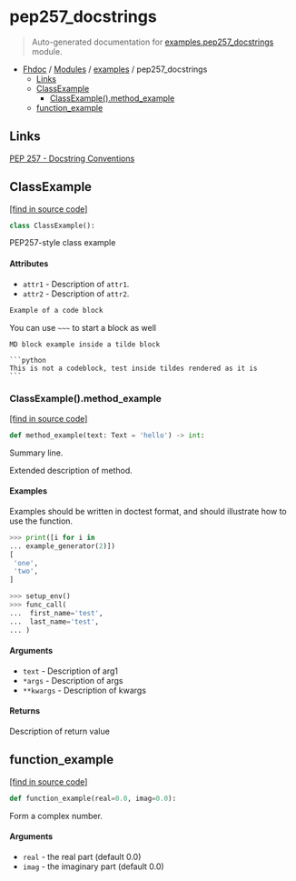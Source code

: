 # pep257_docstrings

> Auto-generated documentation for [examples.pep257_docstrings](../../examples/pep257_docstrings.py) module.

- [Fhdoc](../README.md#fhdoc-index) / [Modules](../README.md#fhdoc-modules) / [examples](index.md#examples) / pep257_docstrings
    - [Links](#links)
    - [ClassExample](#classexample)
        - [ClassExample().method_example](#classexamplemethod_example)
    - [function_example](#function_example)

## Links

[PEP 257 - Docstring Conventions](https://www.python.org/dev/peps/pep-0287/)

## ClassExample

[[find in source code]](../../examples/pep257_docstrings.py#L12)

```python
class ClassExample():
```

PEP257-style class example

#### Attributes

- `attr1` - Description of `attr1`.
- `attr2` - Description of `attr2`.

```python
Example of a code block
```

You can use `~~~` to start a block as well

~~~
MD block example inside a tilde block

```python
This is not a codeblock, test inside tildes rendered as it is
```
~~~

### ClassExample().method_example

[[find in source code]](../../examples/pep257_docstrings.py#L35)

```python
def method_example(text: Text = 'hello') -> int:
```

Summary line.

Extended description of method.

#### Examples

Examples should be written in doctest format, and should illustrate how
to use the function.

```python
>>> print([i for i in
... example_generator(2)])
[
 'one',
 'two',
]
```

```python
>>> setup_env()
>>> func_call(
...	 first_name='test',
...	 last_name='test',
... )
```

#### Arguments

- `text` - Description of arg1
- `*args` - Description of args
- `**kwargs` - Description of kwargs

#### Returns

Description of return value

## function_example

[[find in source code]](../../examples/pep257_docstrings.py#L68)

```python
def function_example(real=0.0, imag=0.0):
```

Form a complex number.

#### Arguments

- `real` - the real part (default 0.0)
- `imag` - the imaginary part (default 0.0)
